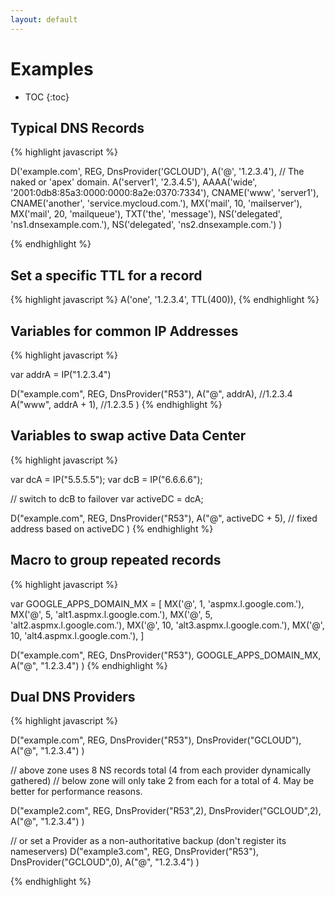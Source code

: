 ```yaml
---
layout: default
---
```


# Examples

* TOC
{:toc}

## Typical DNS Records

{% highlight javascript %}

D('example.com', REG, DnsProvider('GCLOUD'),
    A('@', '1.2.3.4'),  // The naked or 'apex' domain.
    A('server1', '2.3.4.5'),
    AAAA('wide', '2001:0db8:85a3:0000:0000:8a2e:0370:7334'),
    CNAME('www', 'server1'),
    CNAME('another', 'service.mycloud.com.'),
    MX('mail', 10, 'mailserver'),
    MX('mail', 20, 'mailqueue'),
    TXT('the', 'message'),
    NS('delegated', 'ns1.dnsexample.com.'),
    NS('delegated', 'ns2.dnsexample.com.')
)

{% endhighlight %}

## Set a specific TTL for a record

{% highlight javascript %}
    A('one', '1.2.3.4', TTL(400)),
{% endhighlight %}

## Variables for common IP Addresses

{% highlight javascript %}

var addrA = IP("1.2.3.4")

D("example.com", REG, DnsProvider("R53"),
    A("@", addrA), //1.2.3.4
    A("www", addrA + 1), //1.2.3.5
)
{% endhighlight %}

## Variables to swap active Data Center

{% highlight javascript %}

var dcA = IP("5.5.5.5");
var dcB = IP("6.6.6.6");

// switch to dcB to failover
var activeDC = dcA;

D("example.com", REG, DnsProvider("R53"),
    A("@", activeDC + 5), // fixed address based on activeDC
)
{% endhighlight %}

## Macro to group repeated records

{% highlight javascript %}

var GOOGLE_APPS_DOMAIN_MX = [
    MX('@', 1, 'aspmx.l.google.com.'),
    MX('@', 5, 'alt1.aspmx.l.google.com.'),
    MX('@', 5, 'alt2.aspmx.l.google.com.'),
    MX('@', 10, 'alt3.aspmx.l.google.com.'),
    MX('@', 10, 'alt4.aspmx.l.google.com.'),
]

D("example.com", REG, DnsProvider("R53"),
   GOOGLE_APPS_DOMAIN_MX,
   A("@", "1.2.3.4")
)
{% endhighlight %}

## Dual DNS Providers

{% highlight javascript %}

D("example.com", REG, DnsProvider("R53"), DnsProvider("GCLOUD"),
   A("@", "1.2.3.4")
)

// above zone uses 8 NS records total (4 from each provider dynamically gathered)
// below zone will only take 2 from each for a total of 4. May be better for performance reasons.

D("example2.com", REG, DnsProvider("R53",2), DnsProvider("GCLOUD",2),
   A("@", "1.2.3.4")
)

// or set a Provider as a non-authoritative backup (don't register its nameservers)
D("example3.com", REG, DnsProvider("R53"), DnsProvider("GCLOUD",0),
   A("@", "1.2.3.4")
)

{% endhighlight %}
